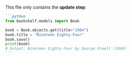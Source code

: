 This file only contains the **update step**:

````markdown
```python
from bookshelf.models import Book

book = Book.objects.get(title="1984")
book.title = "Nineteen Eighty-Four"
book.save()
print(book)
# Output: Nineteen Eighty-Four by George Orwell (1949)
```
````
